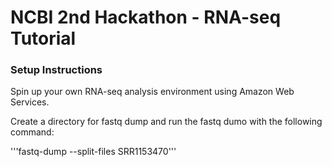 # NCBI 2nd Hackathon - RNA-seq Tutorial
### Setup Instructions

Spin up your own RNA-seq analysis environment using Amazon Web Services.

Create a directory for fastq dump and run the fastq dumo with the following command: 

'''fastq-dump --split-files SRR1153470'''
